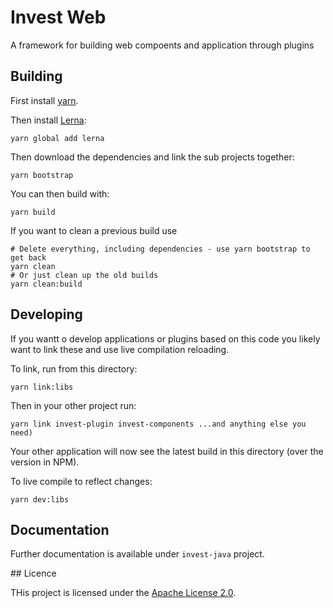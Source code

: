 # Invest Web

A framework for building web compoents and application through plugins

## Building

First install [yarn](https://yarnpkg.com).

Then install [Lerna](https://lernajs.io/):

```
yarn global add lerna
```

Then download the dependencies and link the sub projects together:

```
yarn bootstrap
```

You can then build with:

```
yarn build
```

If you want to clean a previous build use 

```
# Delete everything, including dependencies - use yarn bootstrap to get back 
yarn clean
# Or just clean up the old builds
yarn clean:build
```

## Developing

If you wantt o develop applications or plugins based on this code you likely want to link these and use live compilation reloading.

To link, run from this directory:

```
yarn link:libs
```

Then in your other project run:

```
yarn link invest-plugin invest-components ...and anything else you need)
```

Your other application will now see the latest build in this directory (over the version in NPM).

To live compile to reflect changes:

```
yarn dev:libs
```

## Documentation

Further documentation is available under `invest-java` project.

## Licence

THis project is licensed under the [Apache License 2.0](https://www.apache.org/licenses/LICENSE-2.0).